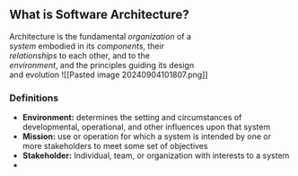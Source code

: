## What is Software Architecture?
Architecture is the fundamental *organization* of a  
*system* embodied in its *components*, their  
*relationships* to each other, and to the  
*environment*, and the principles guiding its design  
and evolution
![[Pasted image 20240904101807.png]]

### Definitions 
- **Environment:** determines the setting and circumstances of developmental, operational, and other influences upon that system
- **Mission:** use or operation for which a system is intended by one or more stakeholders to meet some set of objectives 
- **Stakeholder:** Individual, team, or organization with interests to a system 
- 
